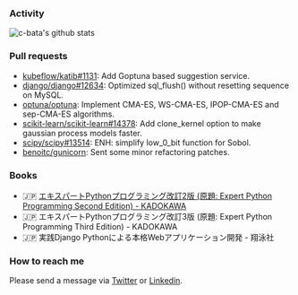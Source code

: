### Activity

![c-bata's github stats](https://github-readme-stats.vercel.app/api?username=c-bata&count_private=tru&show_icons=true&hide=contribs,issues)


### Pull requests

* [kubeflow/katib#1131](https://github.com/kubeflow/katib/pull/1131): Add Goptuna based suggestion service.
* [django/django#12634](https://github.com/django/django/pull/12634): Optimized sql_flush() without resetting sequence on MySQL.
* [optuna/optuna](https://github.com/optuna/optuna/pulls?q=is%3Apr+author%3Ac-bata+is%3Amerged+): Implement CMA-ES, WS-CMA-ES, IPOP-CMA-ES and sep-CMA-ES algorithms.
* [scikit-learn/scikit-learn#14378](https://github.com/scikit-learn/scikit-learn/pull/14378): Add clone_kernel option to make gaussian process models faster.
* [scipy/scipy#13514](https://github.com/scipy/scipy/pull/13514): ENH: simplify low_0_bit function for Sobol.
* [benoitc/gunicorn](https://github.com/benoitc/gunicorn/commits?author=c-bata): Sent some minor refactoring patches.

### Books

* :jp: [エキスパートPythonプログラミング改訂2版 (原題: Expert Python Programming Second Edition) - KADOKAWA](https://www.amazon.co.jp/dp/4048930613/)
* :jp: エキスパートPythonプログラミング改訂3版 (原題: Expert Python Programming Third Edition) - KADOKAWA
* :jp: 実践Django Pythonによる本格Webアプリケーション開発 - 翔泳社

### How to reach me

Please send a message via [Twitter](https://twitter.com/c_bata_) or [Linkedin](https://www.linkedin.com/in/c-bata/).

